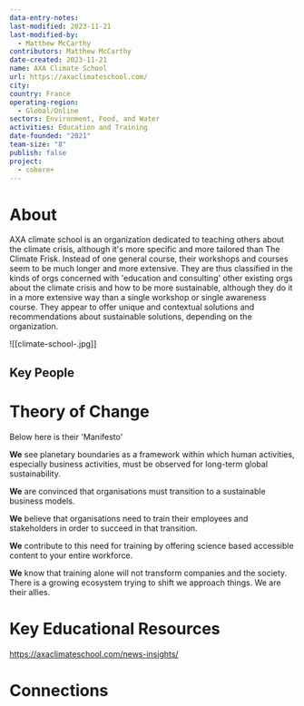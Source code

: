 ```yaml
---
data-entry-notes: 
last-modified: 2023-11-21
last-modified-by:
  - Matthew McCarthy
contributors: Matthew McCarthy
date-created: 2023-11-21
name: AXA Climate School
url: https://axaclimateschool.com/
city: 
country: France
operating-region:
  - Global/Online
sectors: Environment, Food, and Water
activities: Education and Training
date-founded: "2021"
team-size: "8"
publish: false
project:
  - cohere+
---
```


# About

AXA climate school is an organization dedicated to teaching others about the climate crisis, although it's more specific and more tailored than The Climate Frisk. Instead of one general course, their workshops and courses seem to be much longer and more extensive. They are thus classified in the kinds of orgs concerned with 'education and consulting' other existing orgs about the climate crisis and how to be more sustainable, although they do it in a more extensive way than a single workshop or single awareness course. They appear to offer unique and contextual solutions and recommendations about sustainable solutions, depending on  the organization. 

![[climate-school-.jpg]]
## Key People

# Theory of Change

Below here is their 'Manifesto'

**We** see planetary boundaries as a framework within which human activities, especially business activities, must be observed for long-term global sustainability.

**We** are convinced that organisations must transition to a sustainable business models.

**We** believe that organisations need to train their employees and stakeholders in order to succeed in that transition.

**We** contribute to this need for training by offering science based accessible content to your entire workforce.

**We** know that training alone will not transform companies and the society. There is a growing ecosystem trying to shift we approach things. We are their allies.

# Key Educational Resources

https://axaclimateschool.com/news-insights/
# Connections



